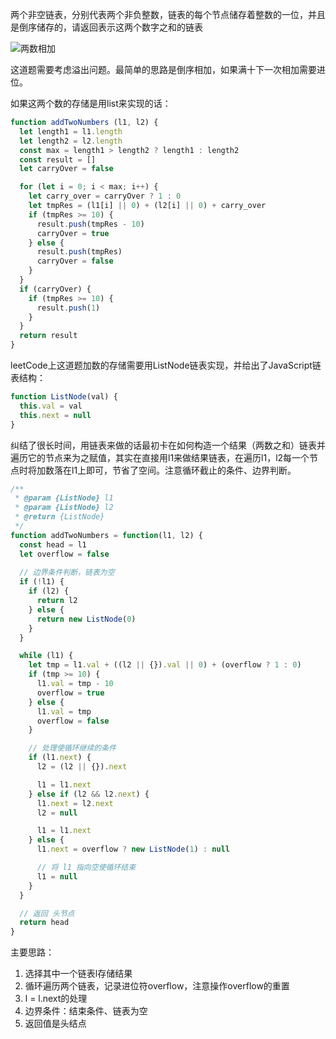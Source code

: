两个非空链表，分别代表两个非负整数，链表的每个节点储存着整数的一位，并且是倒序储存的，请返回表示这两个数字之和的链表

![两数相加](https://pic.downk.cc/item/5ee6d046c2a9a83be595c5bf.jpg)

这道题需要考虑溢出问题。最简单的思路是倒序相加，如果满十下一次相加需要进位。

如果这两个数的存储是用list来实现的话：

```js
function addTwoNumbers (l1, l2) {
  let length1 = l1.length
  let length2 = l2.length
  const max = length1 > length2 ? length1 : length2
  const result = []
  let carryOver = false

  for (let i = 0; i < max; i++) {
    let carry_over = carryOver ? 1 : 0
    let tmpRes = (l1[i] || 0) + (l2[i] || 0) + carry_over
    if (tmpRes >= 10) {
      result.push(tmpRes - 10)
      carryOver = true
    } else {
      result.push(tmpRes)
      carryOver = false
    }
  }
  if (carryOver) {
    if (tmpRes >= 10) {
      result.push(1)
    }
  }
  return result
}
```

leetCode上这道题加数的存储需要用ListNode链表实现，并给出了JavaScript链表结构：
```js
function ListNode(val) {
  this.val = val
  this.next = null
}
```

纠结了很长时间，用链表来做的话最初卡在如何构造一个结果（两数之和）链表并遍历它的节点来为之赋值，其实在直接用l1来做结果链表，在遍历l1，l2每一个节点时将加数落在l1上即可，节省了空间。注意循环截止的条件、边界判断。

```js
/**
 * @param {ListNode} l1
 * @param {ListNode} l2
 * @return {ListNode}
 */
function addTwoNumbers = function(l1, l2) {
  const head = l1
  let overflow = false
  
  // 边界条件判断，链表为空
  if (!l1) {
    if (l2) {
      return l2
    } else {
      return new ListNode(0)
    }
  }

  while (l1) {
    let tmp = l1.val + ((l2 || {}).val || 0) + (overflow ? 1 : 0)
    if (tmp >= 10) {
      l1.val = tmp - 10
      overflow = true
    } else {
      l1.val = tmp
      overflow = false
    }

    // 处理使循环继续的条件
    if (l1.next) {
      l2 = (l2 || {}).next

      l1 = l1.next
    } else if (l2 && l2.next) {
      l1.next = l2.next
      l2 = null

      l1 = l1.next
    } else {
      l1.next = overflow ? new ListNode(1) : null

      // 将 l1 指向空使循环结束
      l1 = null
    }
  }

  // 返回 头节点
  return head
}
```

主要思路：
1. 选择其中一个链表l存储结果 
2. 循环遍历两个链表，记录进位符overflow，注意操作overflow的重置
3. l = l.next的处理
4. 边界条件：结束条件、链表为空
5. 返回值是头结点